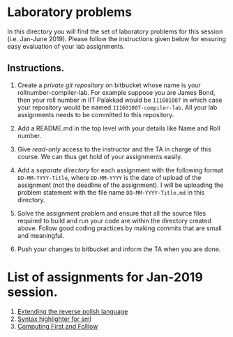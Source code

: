 # Laboratory problems

In this directory you will find the set of laboratory problems for
this session (i.e. Jan-June 2019). Please follow the instructions
given below for ensuring easy evaluation of your lab assignments.

## Instructions.

1. Create a _private git repository_ on bitbucket whose name is your
   rollnumber-compiler-lab. For example suppose you are James Bond,
   then your roll number in IIT Palakkad would be `111601007` in which
   case your repository would be named `111601007-compiler-lab`. All
   your lab assignments needs to be committed to this repository.

2. Add a README.md in the top level with your details like Name and
   Roll number.

3. Give _read-only_ access to the instructor and the TA in charge of
   this course. We can thus get hold of your assignments easily.

4. Add a _separate directory_ for each assignment with the following
   format `DD-MM-YYYY-Title`, where `DD-MM-YYYY` is the date of upload
   of the assignment (not the deadline of the assignment). I will be
   uploading the problem statement with the file name
   `DD-MM-YYYY-Title.md` in this directory.

5. Solve the assignment problem and ensure that all the source files
   required to build and run your code are within the directory
   created above. Follow good coding practices by making commits that
   are small and meaningful.

6. Push your changes to bitbucket and inform the TA when you are done.


# List of assignments for Jan-2019 session.

1. [Extending the reverse polish language](10-01-2019-Extending-RP.md)
2. [Syntax highlighter for sml](17-01-2019-Syntax-highlighter-SML.md)
3. [Computing First and Folllow](31-01-2019-First-and-Follow.md)
